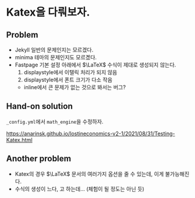 # Katex을 다뤄보자. 

## Problem 

- Jekyll 일반의 문제인지는 모르겠다. 
- minima 테마의 문제인지도 모르곘다. 
- Fastpage 기본 설정 아래에서 $\LaTeX$ 수식이 제대로 생성되지 않는다. 
    1. displaystyle에서 이탤릭 처리가 되지 않음 
    2. displaystyle에서 폰트 크기가 다소 작음 
    - inline에서 큰 문제가 없는 것으로 봐서는 버그? 

## Hand-on solution 

`_config.yml`에서 `math_engine`을 수정하자. 

https://anarinsk.github.io/lostineconomics-v2-1/2021/08/31/Testing-Katex.html


## Another problem 

- Katex의 경우 $\LaTeX$ 문서의 여러가지 옵션을 줄 수 있는데, 이게 불가능해진다. 
- 수식의 생성이 느다, 고 하는데... (체험이 될 정도는 아닌 듯)
